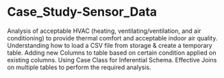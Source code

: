 # Case_Study-Sensor_Data
Analysis of acceptable HVAC (heating, ventilating/ventilation, and air conditioning) to provide thermal comfort and  acceptable indoor air quality. Understanding how to load a CSV file from storage &amp; create a temporary table. Adding new Columns to table based on certain condition applied on existing columns. Using Case Class for Inferential Schema. Effective Joins on multiple tables to perform the required analysis.
